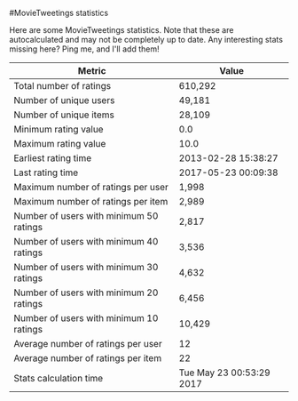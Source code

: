 #MovieTweetings statistics

Here are some MovieTweetings statistics. Note that these are autocalculated and may not be completely up to date. Any interesting stats missing here? Ping me, and I'll add them!

Metric | Value
--- | ---
Total number of ratings                 | 610,292
Number of unique users                  | 49,181
Number of unique items                  | 28,109
Minimum rating value                    | 0.0
Maximum rating value                    | 10.0
Earliest rating time                    | 2013-02-28 15:38:27
Last rating time                        | 2017-05-23 00:09:38
Maximum number of ratings per user      | 1,998
Maximum number of ratings per item      | 2,989
Number of users with minimum 50 ratings | 2,817
Number of users with minimum 40 ratings | 3,536
Number of users with minimum 30 ratings | 4,632
Number of users with minimum 20 ratings | 6,456
Number of users with minimum 10 ratings | 10,429
Average number of ratings per user      | 12
Average number of ratings per item      | 22
Stats calculation time                  | Tue May 23 00:53:29 2017

